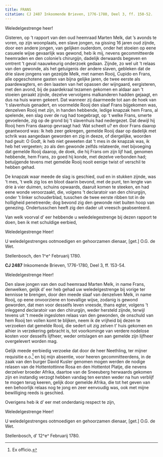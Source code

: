 ```yaml
---
title: FRANS
citation: CJ 2487 Inkoomende Brieven, 1776-1780, Deel 3, ff. 150-52.
---
```


Weledelgestrenge heer!

Gisteren, op ’t rapport van den oud heemraad Marten Melk, dat ’s avonds te voren, op zijn woonplaats, een slave jongen, na gissing 16 jaren oud zijnde, door een andere jongen, van gelijken ouderdom, onder het stoeien op eene casueele wijse gevaarlijk was gewond, heb ik mij, nevens gecommitteerde heemraden en den colonie’s chirurgijn, dadelijk derwaards begeven en omtrent ’t geval naauwkeurig onderzoek gedaan. Zijnde, zo wel uit ’t relaas van den gewonde, als het getuigenis der andere slaven, gebleken dat de drie slave jongens van gezeijde Melk, met namen Rooij, Cupido en Frans, alle opgeschotene gasten van bijna gelijke jaren, de twee eerste als paardewagters, en den laasten van het opassen der wijngaard, eergisteren, met den avond, bij de paardekraal tezamen gekomen en aldaar aan ’t stoeien geraakt zijnde, dezelve vervolgens malkanderen hadden gejaagt, en dus na huis waren gekeert. Dat wanneer zij daarmeede tot aan de hoek van ’t slavenhuis genadert, en voormelde Rooij den slaaf Frans bijgekomen was, denzelven Rooij met zijn, in handen hebbende, ledige knapzak hem Frans, al spelende, een slag over de rug had toegebragt, op ’t welke Frans, smerte gevoelende, zig op de grond bij ’t slavenhuis had nedergezet. Dat dewijl hij Rooij hem Frans daarop gevraagt had: Wat scheelt u? en door Frans daarop geantwoord was: Ik heb zeer gekregen, gemelde Rooij daar op dadelijk met schrik was aangedaan geworden en zig in deeze, of diergelijke, woorden had geuit: O Godt, ik heb niet geweeten dat ’t mes in de knapzak was, ik heb het vergeeten; zo als den gewonde zelfds relateerde, met bijvoeging dat gemelde Rooij daarop, de doek, die hij Frans om zijn lijf had, genomen hebbende, hem Frans, zo goed hij konde, met dezelve verbonden had; betuijgende tevens met gemelde Rooij nooit eenige twist of verschil te hebben gehad.

De knapzak waar meede de slag is geschied, oud en in stukken zijnde, was ’t mes, ’t welk zig los en bloot daarin bevond, met de punt, ten lengte van drie à vier duimen, schuins opwaards, daaruit komen te steeken, en had eene wonde veroorzaakt, die, volgens ’t declaratoir van den chirurgijn, onder ’t linker schouderblad, tusschen de twee eerste ribben tot in de holligheid penetreerde; dog bevond zig den gewonde niet buiten hoop van genezing. Ondertusschen heeft zig den dader uit vreesch geabsenteerd.

Van welk voorval d’ eer hebbende u weledelegestrenge bij dezen rapport te doen, ben ik met schuldige eerbied,

Weledelgestrenge Heer!

U weledelgestrenges ootmoedigen en gehoorzamen dienaar, \[get.\] O.G. de Wet.

Stellenbosch, den 1^e^ Februarij 1780.

**CJ 2487** Inkoomende Brieven, 1776-1780, Deel 3, ff. 153-54.

Weledelgestrenge Heer!

Den slave jongen van den oud heemraad Marten Melk, in name Frans, denwelken, gelijk d’ eer heb gehad uw weledelgestrenge bij vorige ter kennisse te brengen, door den meede slaaf van denzelven Melk, in name Rooij, op eene onvoorziene en toevallige wijse, zodanig is gewond geworden, dat men voor desselfs leven vreesde, thans egter, volgens ’t inleggend declaratoir van den chirurgijn, weder hersteld zijnde, terwijl tevens uit ’t meede ingesloten relaas van den gewonden, de onschuld van hem Rooij ten vollen komt te blijken, neem ik de vrijheid bij dezen te verzoeken dat gemelde Rooij, die sedert uit zig zelven t’ huis gekomen en alhier in verzekering gebracht is, tot voorkominge van verdere nodelose kosten voor desselfs lijfheer, weder ontslagen en aan gemelde zijn lijfheer overgelevert worden mag.

Gelijk meede eerbiedig verzoeke dat door de heer Neethling, ter mijner requisitie e.o.[^1] en bij mijn absentie, voor heeren gecommitteerdens, in de zaak van den burger David Kusler genomen mogen werden de nodige relasen van de Hottentottinne Rosa en den Hottentot Platje, die nevens derzelver broeder Afrika, daartoe van de Sneeuberg herwaards gekomen zijn en instandig verzogt hebben vandag ten eersten weder na hun verblijf te mogen terug keeren, gelijk door gemelde Afrika, die tot het geven van een behoorlijk relaas nog te jong en zeer eenvoudig was, ook met mijne bewilliging reeds is geschied.

Overigens heb ik d’ eer met onderdanig respect te zijn,

Weledelgestrenge Heer!

U weledelgestrenges ootmoedigen en gehoorzamen dienaar, \[get.\] O.G. de Wet.

Stellenbosch, d’ 12^e^ Februarij 1780.

[^1]: Ex officio.